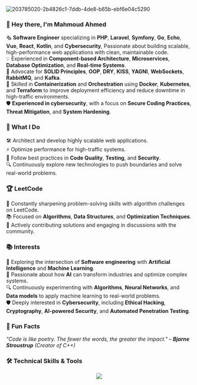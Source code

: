 
<!--### Hi there 👋 -->
![203785020-2b4826c1-7ddb-4de8-b65b-ebf6e04c5290](https://github.com/user-attachments/assets/aa93a0f0-3f82-4ecb-82c2-a2a5e8bb5109)

<!-- ![Anurag's github stats](https://github-readme-stats.vercel.app/api?username=Mahmoud-italy&show_icons=true&theme=radical) -->
<!--![Top Langs](https://github-readme-stats.vercel.app/api/top-langs/?username=Mahmoud-italy&hide_progress=true&layout=donut-vertical)-->

<!--![Anurag's github stats](https://github-readme-stats.vercel.app/api?username=Mahmoud-italy&show_icons=true&theme=radical)-->
<!--
#### About
<p>
Software Engineer with 8+ years of experience, specializing in building scalable, high-performance web applications using PHP (Laravel, Symfony), Go, Kotlin, and modern JavaScript frameworks like React and Vue. My passion lies in crafting maintainable architectures, optimizing databases, and developing RESTful APIs that power seamless user experiences.
</p>
<p>
In addition, I have experience in DevOps, Microservices, and Cloud technologies, enabling me to design and deploy scalable, cloud-native applications, as well as leveraging microservices architectures to build flexible, maintainable, and distributed systems.
</p>
<p>
I am always eager to solve complex engineering challenges, optimize performance, and collaborate on innovative projects that drive technological growth.
</p> 
-->

<!-- #### Trophies -->

<!-- ![Coding GIF](https://media.giphy.com/media/yourGIFid/giphy.gif) -->
<!--
<div align="center">
  <img src="https://media.giphy.com/media/l0HlQ7LR6ij2ZYwPq/giphy.gif" width="70%">
</div>
 -->

### 👋 Hey there, I'm Mahmoud Ahmed
🗞 <b>Software Engineer</b> specializing in <b>PHP</b>, <b>Laravel</b>, <b>Symfony</b>, <b>Go</b>, <b>Echo</b>, <b>Vue</b>, <b>React</b>, <b>Kotlin</b>, and <b>Cybersecurity</b>, Passionate about building scalable, high-performance web applications with clean, maintainable code.<br />
💡 Experienced in <b>Component-based Architecture</b>, <b>Microservices</b>, <b>Database Optimization</b>, and <b>Real-time Systems</b>.<br />
🎯 Advocate for <b>SOLID Principles</b>, <b>OOP</b>, <b>DRY</b>, <b>KISS</b>, <b>YAGNI</b>, <b>WebSockets</b>, <b>RabbitMQ</b>, and <b>Kafka</b>.<br />
📡 Skilled in <b>Containerization</b> and <b>Orchestration</b> using <b>Docker</b>, <b>Kubernetes</b>, and <b>Terraform</b> to improve deployment efficiency and reduce downtime in high-traffic environments.<br />
🛡️ <b>Experienced in cybersecurity</b>, with a focus on <b>Secure Coding Practices</b>, <b>Threat Mitigation</b>, and <b>System Hardening</b>.<br />

### 📌 What I Do
🛠️ Architect and develop highly scalable web applications.<br />
⚡ Optimize performance for high-traffic systems.<br />
🔐 Follow best practices in <b>Code Quality</b>, <b>Testing</b>, and <b>Security</b>.<br />
🔍 Continuously explore new technologies to push boundaries and solve real-world problems.<br />

### 🏆 LeetCode
🧠 Constantly sharpening problem-solving skills with algorithm challenges on LeetCode.<br />
📚 Focused on <b>Algorithms</b>, <b>Data Structures</b>, and <b>Optimization Techniques</b>.<br />
💬 Actively contributing solutions and engaging in discussions with the community.<br />

### 📚 Interests
🤖 Exploring the intersection of <b>Software engineering</b> with <b>Artificial Intelligence</b> and <b>Machine Learning</b>.<br />
🧠 Passionate about how <b>AI</b> can transform industries and optimize complex systems.<br />
🔍 Continuously experimenting with <b>Algorithms</b>, <b>Neural Networks</b>, and <b>Data models</b> to apply machine learning to real-world problems.<br />
🛡️ Deeply interested in <b>Cybersecurity</b>, including <b>Ethical Hacking</b>, <b>Cryptography</b>, <b>AI-powered Security</b>, and <b>Automated Penetration Testing</b>.<br />


### 🎉 Fun Facts
<i>"Code is like poetry. The fewer the words, the greater the impact." – <b>Bjarne Stroustrup</b> (Creator of C++)</i>


<!--![Trophy](https://github-profile-trophy.vercel.app/?username=Mahmoud-italy&theme=onedark&no-bg=true&no-frame=true&column=9) -->


### 🛠️ Technical Skills & Tools
<p align="center">
  <a href="https://github.com/Mahmoud-Italy">
    <img src="https://skillicons.dev/icons?i=php,laravel,symfony,go,kotlin,electron,nodejs,express,graphql,react,vue,vuetify,vite,elasticsearch,phpstorm,vscode,fediverse,git,py,perl,kubernetes,docker,vim,js,npm,nuxtjs,nextjs,jest,html,css,sass,babel,typescript,bootstrap,tailwind,mysql,postgresql,mongodb,redis,aws,azure,terraform,rabbitmq,kafka,postman,ai,heroku,gradle,gitlab,figma,firebase,cloudflare,bitbucket,androidstudio,apollo,jenkins,powershell,nginx,ubuntu,linux" />
  </a>
</p>

<!--
  <a href="https://skillicons.dev">
    <img src="https://skillicons.dev/icons?i=php,laravel,symfony,nodejs,express,go,kotlin,graphql,react,angular,vue,vuetify,vite,elasticsearch,phpstorm,vscode,visualstudio,git,py,perl,kubernetes,docker,vim,js,npm,nuxtjs,nextjs,jest,html,css,sass,typescript,bootstrap,tailwind,mysql,postgresql,mongodb,redis,aws,azure,terraform,nginx,ubuntu,rabbitmq,kafka,powershell,postman,linux,ai,heroku,gradle,gitlab,github,figma,firebase,elixir,discord,cypress,cloudflare,blender,bitbucket,arch,alpinejs,anaconda,androidstudio,ansible,apollo,appwrite,arduino,astro,atom,jenkins,babel,bash,bevy" />
  </a>
</p>
**Mahmoud-Italy/Mahmoud-Italy** is a ✨ _special_ ✨ repository because its `README.md` (this file) appears on your GitHub profile.
Here are some ideas to get you started:
-->
<!--
<p align="left">
 🔭  &nbsp;I’m currently working as Full Stack Developer
</p>

<p align="left">
🌱  &nbsp;I'm interested into artificial intelligence
</p>
-->
<!--
- 👯 I'm looking for a backend developer position, or a full-stack position with a focus on backend, 
I'm open to trying new technologies but I'm highly experienced in PHP. I would love to share my knowledge, 
potentially in a technical role

- 🤔 I’m looking for help with ...
- 💬 Ask me about ...
- 📫 How to reach me: ...
- 😄 Pronouns: ...
- ⚡ Fun fact: ...
-->
<!--
<p align="right" style='margin-top:-100px'>
<img src="https://camo.githubusercontent.com/1256f8b9a2509fbad8f65a76ceaa2c356ff0d1ab/68747470733a2f2f6d656469612e67697068792e636f6d2f6d656469612f31334867774773584630616947592f67697068792e676966" alt="Coder GIF" data-canonical-src="https://media.giphy.com/media/SWoSkN6DxTszqIKEqv/giphy.gif"style="margin-top:-100px;width:400px">
</p>

![Anurag's github stats](https://github-readme-stats.vercel.app/api?username=Mahmoud-italy&show_icons=true&theme=radical)
-->
<!-- ![291c5593304891ff1607d696f9f3b7a6](https://github.com/user-attachments/assets/df847d78-12de-4b5c-b7cd-fb7db0826d26) -->
<!--<img src="[https://api.2payme.com/uploads/291c5593304891ff1607d696f9f3b7a6.gif](https://api.2payme.com/uploads/291c5593304891ff1607d696f9f3b7a6.gif)" style="width:500px">-->


